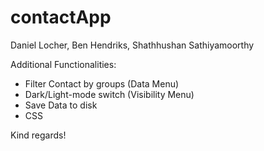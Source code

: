 # contactApp
Daniel Locher, Ben Hendriks, Shathhushan Sathiyamoorthy

Additional Functionalities:
- Filter Contact by groups (Data Menu)
- Dark/Light-mode switch (Visibility Menu)
- Save Data to disk
- CSS

Kind regards!
